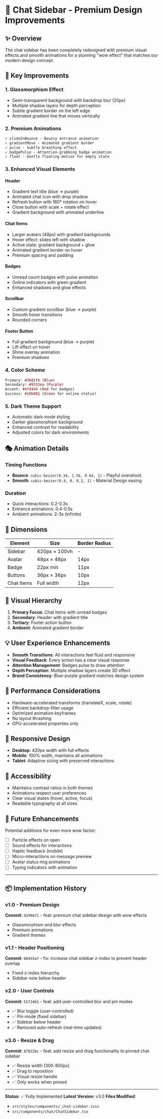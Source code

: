 # 🎨 Chat Sidebar - Premium Design Improvements

## ✨ Overview
The chat sidebar has been completely redesigned with premium visual effects and smooth animations for a stunning "wow effect" that matches our modern design concept.

## 🎯 Key Improvements

### 1. **Glassmorphism Effect**
- Semi-transparent background with backdrop blur (20px)
- Multiple shadow layers for depth perception
- Subtle gradient border on the left edge
- Animated gradient line that moves vertically

### 2. **Premium Animations**
```scss
✓ slideInBounce - Bouncy entrance animation
✓ gradientMove - Animated gradient border
✓ pulse - Subtle breathing effect
✓ badgePulse - Attention-grabbing badge animation
✓ float - Gentle floating motion for empty state
```

### 3. **Enhanced Visual Elements**

#### Header
- Gradient text title (blue → purple)
- Animated chat icon with drop shadow
- Refresh button with 180° rotation on hover
- Close button with scale + rotate effect
- Gradient background with animated underline

#### Chat Items
- Larger avatars (48px) with gradient backgrounds
- Hover effect: slides left with shadow
- Active state: gradient background + glow
- Animated gradient border on hover
- Premium spacing and padding

#### Badges
- Unread count badges with pulse animation
- Online indicators with green gradient
- Enhanced shadows and glow effects

#### Scrollbar
- Custom gradient scrollbar (blue → purple)
- Smooth hover transitions
- Rounded corners

#### Footer Button
- Full gradient background (blue → purple)
- Lift effect on hover
- Shine overlay animation
- Premium shadows

### 4. **Color Scheme**
```scss
Primary: #3b82f6 (Blue)
Secondary: #9333ea (Purple)
Accent: #ef4444 (Red for badges)
Success: #10b981 (Green for online status)
```

### 5. **Dark Theme Support**
- Automatic dark mode styling
- Darker glassmorphism background
- Enhanced contrast for readability
- Adjusted colors for dark environments

## 🎭 Animation Details

### Timing Functions
- **Bounce**: `cubic-bezier(0.34, 1.56, 0.64, 1)` - Playful overshoot
- **Smooth**: `cubic-bezier(0.4, 0, 0.2, 1)` - Material Design easing

### Duration
- Quick interactions: 0.2-0.3s
- Entrance animations: 0.4-0.5s
- Ambient animations: 2-3s (infinite)

## 📐 Dimensions

| Element | Size | Border Radius |
|---------|------|---------------|
| Sidebar | 420px × 100vh | - |
| Avatar | 48px × 48px | 14px |
| Badge | 22px min | 11px |
| Buttons | 36px × 36px | 10px |
| Chat Items | Full width | 12px |

## 🎨 Visual Hierarchy

1. **Primary Focus**: Chat items with unread badges
2. **Secondary**: Header with gradient title
3. **Tertiary**: Footer action button
4. **Ambient**: Animated gradient border

## 💡 User Experience Enhancements

- **Smooth Transitions**: All interactions feel fluid and responsive
- **Visual Feedback**: Every action has a clear visual response
- **Attention Management**: Badges pulse to draw attention
- **Depth Perception**: Multiple shadow layers create 3D effect
- **Brand Consistency**: Blue-purple gradient matches design system

## 🚀 Performance Considerations

- Hardware-accelerated transforms (translateX, scale, rotate)
- Efficient backdrop-filter usage
- Optimized animation keyframes
- No layout thrashing
- GPU-accelerated properties only

## 📱 Responsive Design

- **Desktop**: 420px width with full effects
- **Mobile**: 100% width, maintains all animations
- **Tablet**: Adaptive sizing with preserved interactions

## 🎯 Accessibility

- Maintains contrast ratios in both themes
- Animations respect user preferences
- Clear visual states (hover, active, focus)
- Readable typography at all sizes

## 🔮 Future Enhancements

Potential additions for even more wow factor:
- [ ] Particle effects on open
- [ ] Sound effects for interactions
- [ ] Haptic feedback (mobile)
- [ ] Micro-interactions on message preview
- [ ] Avatar status ring animations
- [ ] Typing indicators with animation

---

## 📦 Implementation History

### v1.0 - Premium Design
**Commit**: `9299471` - feat: premium chat sidebar design with wow effects
- Glassmorphism and blur effects
- Premium animations
- Gradient themes

### v1.1 - Header Positioning
**Commit**: `60455a7` - fix: increase chat sidebar z-index to prevent header overlap
- Fixed z-index hierarchy
- Sidebar now below header

### v2.0 - User Controls
**Commit**: `5572461` - feat: add user-controlled blur and pin modes
- ✅ Blur toggle (user-controlled)
- ✅ Pin mode (fixed sidebar)
- ✅ Sidebar below header
- ✅ Removed auto-refresh (real-time updates)

### v3.0 - Resize & Drag
**Commit**: `87822bc` - feat: add resize and drag functionality to pinned chat sidebar
- ✅ Resize width (300-800px)
- ✅ Drag to reposition
- ✅ Visual resize handle
- ✅ Only works when pinned

---

**Status**: ✅ Fully Implemented
**Latest Version**: v3.0
**Files Modified**: 
- `src/styles/components/_chat-sidebar.scss`
- `src/components/chat/ChatSidebar.tsx`
